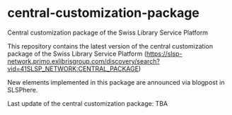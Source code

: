 # central-customization-package
Central customization package of the Swiss Library Service Platform

This repository contains the latest version of the central customization package of the Swiss Library Service Platform (https://slsp-network.primo.exlibrisgroup.com/discovery/search?vid=41SLSP_NETWORK:CENTRAL_PACKAGE)

New elements implemented in this package are announced via blogpost in SLSPhere.

Last update of the central customization package: TBA
